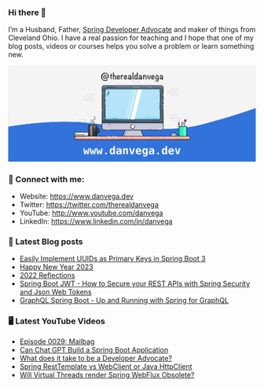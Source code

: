 ### Hi there 👋

I’m a Husband, Father, [Spring Developer Advocate](https://tanzu.vmware.com/developer/advocates/) and maker of things from Cleveland Ohio. I have a real passion for teaching and I hope that one of my blog posts, videos or courses helps you solve a problem or learn something new.

![Profile Header](./github_profile_header.png)

### 🤝 Connect with me:

- Website: https://www.danvega.dev
- Twitter: https://twitter.com/therealdanvega
- YouTube: http://www.youtube.com/danvega
- LinkedIn: https://www.linkedin.com/in/danvega

### 📝 Latest Blog posts

<!-- BLOG-POST-LIST:START -->
- [Easily Implement UUIDs as Primary Keys in Spring Boot 3](https://www.danvega.dev/blog/2023/01/27/jakarta-ee-10-uuid)
- [Happy New Year 2023](https://www.danvega.dev/blog/2023/01/01/happy-new-year-2023)
- [2022 Reflections](https://www.danvega.dev/blog/2022/12/29/2022-reflections)
- [Spring Boot JWT - How to Secure your REST APIs with Spring Security and Json Web Tokens](https://www.danvega.dev/blog/2022/09/06/spring-security-jwt)
- [GraphQL Spring Boot - Up and Running with Spring for GraphQL](https://www.danvega.dev/blog/2022/05/17/spring-for-graphql)
<!-- BLOG-POST-LIST:END -->

### 🖥 Latest YouTube Videos

<!-- YOUTUBE:START -->
- [Episode 0029: Mailbag](https://www.youtube.com/watch?v=gLtqc5Yet6A)
- [Can Chat GPT Build a Spring Boot Application](https://www.youtube.com/watch?v=CXbXoMIVpRg)
- [What does it take to be a Developer Advocate?](https://www.youtube.com/watch?v=RW6DsRQV_4M)
- [Spring RestTemplate vs WebClient or Java HttpClient](https://www.youtube.com/watch?v=vas12Uao1UQ)
- [Will Virtual Threads render Spring WebFlux Obsolete?](https://www.youtube.com/watch?v=JZu94r1CTYI)
<!-- YOUTUBE:END -->
